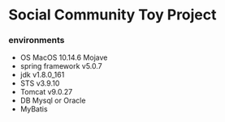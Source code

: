 # Social Community Toy Project
### environments
- OS MacOS 10.14.6 Mojave
- spring framework v5.0.7
- jdk v1.8.0_161
- STS v3.9.10
- Tomcat v9.0.27
- DB Mysql or Oracle
- MyBatis

